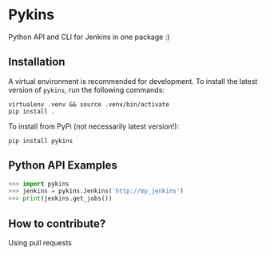 Pykins
======

Python API and CLI for Jenkins in one package :)

Installation
------------

A virtual environment is recommended for development.
To install the latest version of `pykins`, run the following commands:

    virtualenv .venv && source .venv/bin/activate
    pip install .

To install from PyPi (not necessarily latest version!):

    pip install pykins

Python API Examples
-------------------
```python
>>> import pykins
>>> jenkins = pykins.Jenkins('http://my_jenkins')
>>> print(jenkins.get_jobs())
```

How to contribute?
------------------
Using pull requests
